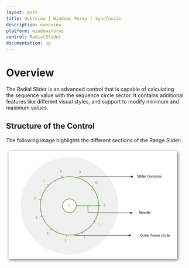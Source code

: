 ```yaml
---
layout: post
title: Overview | Windows Forms | Syncfusion
description: overview
platform: windowsforms
control: RadialSlider 
documentation: ug
---
```


# Overview

The Radial Slider is an advanced control that is capable of calculating the sequence value with the sequence circle sector. It contains additional features like different visual styles, and support to modify minimum and maximum values.

## Structure of the Control

The following image highlights the different sections of the Range Slider:

![](Overview_images/Overview_img1.png)



